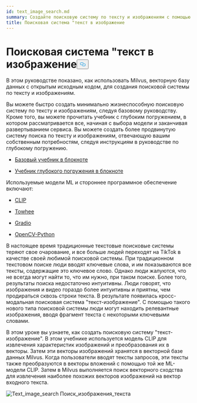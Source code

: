 ```yaml
---
id: text_image_search.md
summary: Создайте поисковую систему по тексту и изображениям с помощью Milvus.
title: Поисковая система "текст в изображение
---
```

<h1 id="Text-to-Image-Search-Engine" class="common-anchor-header">Поисковая система "текст в изображение<button data-href="#Text-to-Image-Search-Engine" class="anchor-icon" translate="no">
      <svg translate="no"
        aria-hidden="true"
        focusable="false"
        height="20"
        version="1.1"
        viewBox="0 0 16 16"
        width="16"
      >
        <path
          fill="#0092E4"
          fill-rule="evenodd"
          d="M4 9h1v1H4c-1.5 0-3-1.69-3-3.5S2.55 3 4 3h4c1.45 0 3 1.69 3 3.5 0 1.41-.91 2.72-2 3.25V8.59c.58-.45 1-1.27 1-2.09C10 5.22 8.98 4 8 4H4c-.98 0-2 1.22-2 2.5S3 9 4 9zm9-3h-1v1h1c1 0 2 1.22 2 2.5S13.98 12 13 12H9c-.98 0-2-1.22-2-2.5 0-.83.42-1.64 1-2.09V6.25c-1.09.53-2 1.84-2 3.25C6 11.31 7.55 13 9 13h4c1.45 0 3-1.69 3-3.5S14.5 6 13 6z"
        ></path>
      </svg>
    </button></h1><p>В этом руководстве показано, как использовать Milvus, векторную базу данных с открытым исходным кодом, для создания поисковой системы по тексту и изображениям.</p>
<p>Вы можете быстро создать минимально жизнеспособную поисковую систему по тексту и изображениям, следуя базовому руководству. Кроме того, вы можете прочитать учебник с глубоким погружением, в котором рассматривается все, начиная с выбора модели и заканчивая развертыванием сервиса. Вы можете создать более продвинутую систему поиска по тексту и изображениям, отвечающую вашим собственным потребностям, следуя инструкциям в руководстве по глубокому погружению.</p>
<ul>
<li><p><a href="https://github.com/towhee-io/examples/blob/main/image/text_image_search/1_build_text_image_search_engine.ipynb">Базовый учебник в блокноте</a></p></li>
<li><p><a href="https://github.com/towhee-io/examples/blob/main/image/text_image_search/2_deep_dive_text_image_search.ipynb">Учебник глубокого погружения в блокноте</a></p></li>
</ul>
<p>Используемые модели ML и стороннее программное обеспечение включают:</p>
<ul>
<li><p><a href="https://openai.com/blog/clip/">CLIP</a></p></li>
<li><p><a href="https://towhee.io/">Towhee</a></p></li>
<li><p><a href="https://www.google.com/url?sa=t&amp;rct=j&amp;q=&amp;esrc=s&amp;source=web&amp;cd=&amp;cad=rja&amp;uact=8&amp;ved=2ahUKEwj3nvvEhNj7AhVZSGwGHUFuA6sQFnoECA0QAQ&amp;url=https%3A%2F%2Fgradio.app%2F&amp;usg=AOvVaw0Rmnp2xYgYvkDcMb9d-9TR">Gradio</a></p></li>
<li><p><a href="https://www.google.com/url?sa=t&amp;rct=j&amp;q=&amp;esrc=s&amp;source=web&amp;cd=&amp;cad=rja&amp;uact=8&amp;ved=2ahUKEwjawLa4hNj7AhWrSGwGHSWKD1sQFnoECA0QAQ&amp;url=https%3A%2F%2Fdocs.opencv.org%2F4.x%2Fd6%2Fd00%2Ftutorial_py_root.html&amp;usg=AOvVaw3YMr9iiY-FTDoGSWWqppvP">OpenCV-Python</a></p></li>
</ul>
<p>В настоящее время традиционные текстовые поисковые системы теряют свое очарование, и все больше людей переходят на TikTok в качестве своей любимой поисковой системы. При традиционном текстовом поиске люди вводят ключевые слова, и им показываются все тексты, содержащие это ключевое слово. Однако люди жалуются, что не всегда могут найти то, что им нужно, при таком поиске. Более того, результаты поиска недостаточно интуитивны. Люди говорят, что изображения и видео гораздо более интуитивны и приятны, чем продираться сквозь строки текста. В результате появилась кросс-модальная поисковая система "текст-изображение". С помощью такого нового типа поисковой системы люди могут находить релевантные изображения, вводя фрагмент текста с некоторыми ключевыми словами.</p>
<p>В этом уроке вы узнаете, как создать поисковую систему "текст-изображение". В этом учебнике используется модель CLIP для извлечения характеристик изображений и преобразования их в векторы. Затем эти векторы изображений хранятся в векторной базе данных Milvus. Когда пользователи вводят тексты запросов, эти тексты также преобразуются в векторы вложений с помощью той же ML-модели CLIP. Затем в Milvus выполняется поиск векторного сходства для извлечения наиболее похожих векторов изображений на вектор входного текста.</p>
<p>
  
   <span class="img-wrapper"> <img translate="no" src="/docs/v2.5.x/assets/text_to_image_workflow.png" alt="Text_image_search" class="doc-image" id="text_image_search" />
   </span> <span class="img-wrapper"> <span>Поиск_изображения_текста</span> </span></p>

